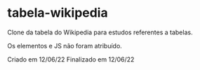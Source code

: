 # tabela-wikipedia
Clone da tabela do Wikipedia para estudos referentes a tabelas.

Os elementos e JS não foram atribuído.

Criado em 12/06/22
Finalizado em 12/06/22
